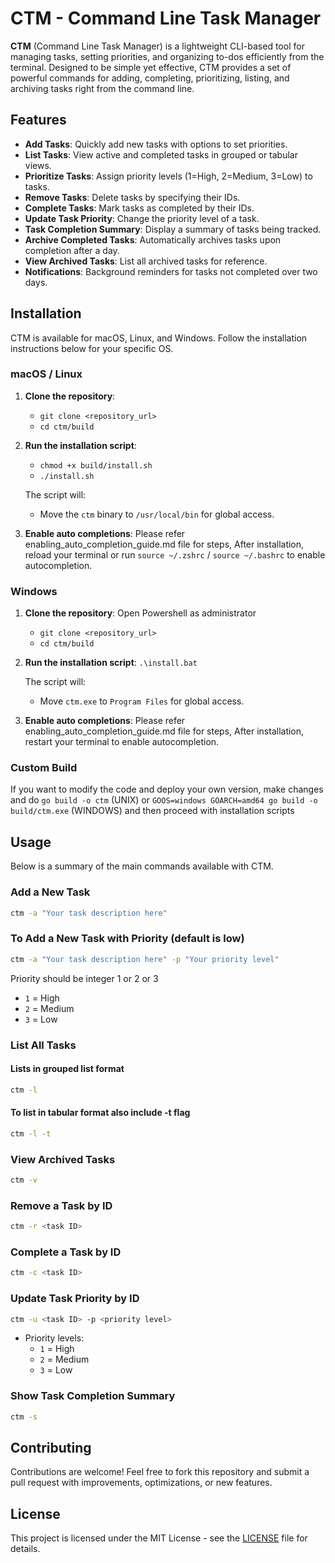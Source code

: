 # CTM - Command Line Task Manager

**CTM** (Command Line Task Manager) is a lightweight CLI-based tool for managing tasks, setting priorities, and organizing to-dos efficiently from the terminal. Designed to be simple yet effective, CTM provides a set of powerful commands for adding, completing, prioritizing, listing, and archiving tasks right from the command line.

## Features

- **Add Tasks**: Quickly add new tasks with options to set priorities.
- **List Tasks**: View active and completed tasks in grouped or tabular views.
- **Prioritize Tasks**: Assign priority levels (1=High, 2=Medium, 3=Low) to tasks.
- **Remove Tasks**: Delete tasks by specifying their IDs.
- **Complete Tasks**: Mark tasks as completed by their IDs.
- **Update Task Priority**: Change the priority level of a task.
- **Task Completion Summary**: Display a summary of tasks being tracked.
- **Archive Completed Tasks**: Automatically archives tasks upon completion after a day.
- **View Archived Tasks**: List all archived tasks for reference.
- **Notifications**: Background reminders for tasks not completed over two days.

## Installation

CTM is available for macOS, Linux, and Windows. Follow the installation instructions below for your specific OS.

### macOS / Linux

1. **Clone the repository**:
   * `git clone <repository_url>`
   * `cd ctm/build`
   
2. **Run the installation script**:
   * `chmod +x build/install.sh`
   * `./install.sh`

   The script will:
   - Move the `ctm` binary to `/usr/local/bin` for global access.

3. **Enable auto completions**:
   Please refer enabling_auto_completion_guide.md file for steps, After installation, reload your terminal or run `source ~/.zshrc` / `source ~/.bashrc` to enable autocompletion.

### Windows

1. **Clone the repository**:
   Open Powershell as administrator
   * `git clone <repository_url>`
   * `cd ctm/build`
   
3. **Run the installation script**:
   `.\install.bat`

   The script will:
    - Move `ctm.exe` to `Program Files` for global access.
   
4. **Enable auto completions**:
   Please refer enabling_auto_completion_guide.md file for steps, After installation, restart your terminal to enable autocompletion.

### Custom Build
If you want to modify the code and deploy your own version, make changes and do `go build -o ctm` (UNIX) 
or `GOOS=windows GOARCH=amd64 go build -o build/ctm.exe` (WINDOWS) and then proceed with installation scripts

## Usage

Below is a summary of the main commands available with CTM.

### Add a New Task

```bash
ctm -a "Your task description here"
```

### To Add a New Task with Priority (default is low)
```bash
ctm -a "Your task description here" -p "Your priority level"
```
Priority should be integer 1 or 2 or 3
- `1` = High
- `2` = Medium
- `3` = Low

### List All Tasks 
#### Lists in grouped list format
```bash
ctm -l
```
#### To list in tabular format also include -t flag
```bash
ctm -l -t
```

### View Archived Tasks

```bash
ctm -v
```

### Remove a Task by ID

```bash
ctm -r <task ID>
```

### Complete a Task by ID

```bash
ctm -c <task ID>
```

### Update Task Priority by ID

```bash
ctm -u <task ID> -p <priority level>
```

- Priority levels:
    - `1` = High
    - `2` = Medium
    - `3` = Low

### Show Task Completion Summary

```bash
ctm -s
```

## Contributing

Contributions are welcome! Feel free to fork this repository and submit a pull request with improvements, optimizations, or new features.

## License

This project is licensed under the MIT License - see the [LICENSE](./LICENSE) file for details.
